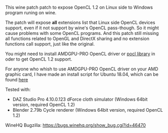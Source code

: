 This wine patch patch to expose OpenCL 1.2 on Linux side to Windows program runing on wine.

The patch will expose **all** extensions list that Linux side OpenCL devices support,
even if it not support by wine's OpenCL pass-though. So it might cause problems
with some OpenCL programs. And this patch still missing all functions related to OpenGL
and DirectX sharing and no extension functions call support, just like the original.

You might need to install AMDGPU-PRO OpenCL driver or [pocl library](http://portablecl.org/)
in oder to get OpenCL 1.2 support.

For anyone who whish to use AMDGPU-PRO OpenCL driver on your AMD graphic card, I have made
an install script for Ubuntu 18.04, which can be found [here](https://gist.github.com/kytulendu/3351b5d0b4f947e19df36b1ea3c95cbe)

Tested with:
- DAZ Studio Pro 4.10.0.123 dForce cloth simulator (Windows 64bit version, required OpenCL 1.2)
- Blender 2.79b Cycle renderer (Windows 64bit version, required OpenCL 1.2)

WineHQ Bugzilla: https://bugs.winehq.org/show_bug.cgi?id=46470

